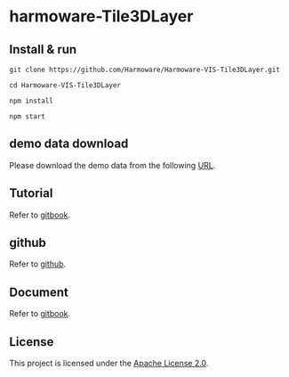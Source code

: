# harmoware-Tile3DLayer

## Install & run
```
git clone https://github.com/Harmoware/Harmoware-VIS-Tile3DLayer.git

cd Harmoware-VIS-Tile3DLayer

npm install

npm start
```

## demo data download
Please download the demo data from the following [URL](https://gic-plateau.s3.ap-northeast-1.amazonaws.com/2020/23202_okazaki-shi_3dtiles_json2.zip).

## Tutorial
Refer to [gitbook](https://harmoware-develop-tutorial.gitbook.io/ "demo Tutorial").

## github
Refer to [github](https://github.com/Harmoware/Harmoware-VIS "Harmoware-VIS github repository").

## Document
Refer to [gitbook](https://harmoware-vis.gitbook.io/ "Harmoware-VIS Document").

## License
This project is licensed under the [Apache License 2.0](https://github.com/Harmoware/Harmoware-VIS-Tile3DLayer/blob/master/LICENSE).
